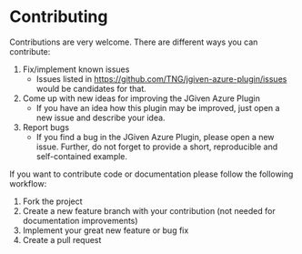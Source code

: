 # Contributing

Contributions are very welcome. There are different ways you can contribute:

1. Fix/implement known issues
    * Issues listed in https://github.com/TNG/jgiven-azure-plugin/issues would be candidates for that.
1. Come up with new ideas for improving the JGiven Azure Plugin
    * If you have an idea how this plugin may be improved, just open a new issue and describe your idea.
1. Report bugs
    * If you find a bug in the JGiven Azure Plugin, please open a new issue. Further, do not forget to provide a short, reproducible and self-contained example.

If you want to contribute code or documentation please follow the following workflow:

1. Fork the project
2. Create a new feature branch with your contribution (not needed for documentation improvements)
3. Implement your great new feature or bug fix
4. Create a pull request

